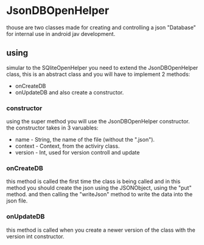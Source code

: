 # JsonDBOpenHelper
thouse are two classes made for creating and controlling a json "Database" for internal use in android jav development.
## using
simular to the SQliteOpenHelper you need to extend the JsonDBOpenHelper class, this is an abstract class and you will have
to implement 2 methods:
* onCreateDB
* onUpdateDB
and also create a constructor.
### constructor
using the super method you will use the JsonDBOpenHelper constructor.
the constructor takes in 3 varuables:
* name - String, the name of the file (without the ".json").
* context - Context, from the activiry class.
* version - Int, used for version controll and update
### onCreateDB
this method is called the first time the class is being called and in this method you should create the json
using the JSONObject,
using the "put" method.
and then calling the "writeJson" method to write the data into the json file.
### onUpdateDB
this method is called when you create a newer version of the class with the version int constructor.

